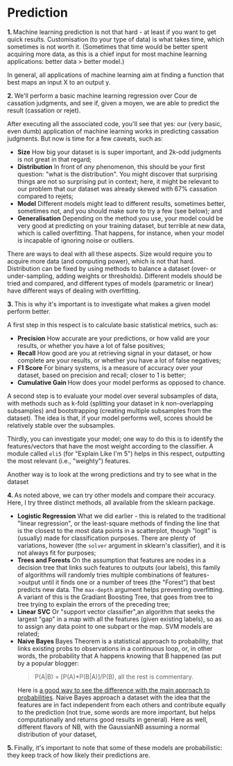 # Prediction

<b>1. </b> Machine learning prediction is not that hard - at least if you want to get quick results. Customisation 
(to your type of data) is what takes time, which sometimes is not worth it. (Sometimes that time would be better 
spent acquiring more data, as this is a chief input for most machine learning applications: better data > better model.)

In general, all applications of machine learning aim at finding a function that best maps an input X to an output y.

<b>2. </b>We'll perform a basic machine learning regression over Cour de cassation judgments, and see if, given a 
moyen, we are able to predict the result (cassation or rejet).

After executing all the associated code, you'll see that yes: our (very basic, even dumb) application of machine 
learning works in predicting cassation judgments. But now is time for a few caveats, such as:

<ul><li><b>Size</b> How big your dataset is is super important, and 2k-odd judgments is not great in that regard;</li>
<li><b>Distribution</b> In front of <i>any</i> phenomenon, this should be your first question: "what is the 
distribution". You might discover that surprising things are not so surprising put in context; here, it might be 
relevant to our problem that our dataset was already skewed with 67% cassation compared to rejets;</li>
<li><b>Model</b> Different models might lead to different results, sometimes better, sometimes not, and you should 
make sure to try a few (see below); and</li><li><b>Generalisation</b> Depending on the method you use, your model could be very 
good at predicting on your training dataset, but terrible at new data, which is called overfitting. That happens, 
for instance, when your model is incapable of ignoring noise or outliers.</li></ul>

There are ways to deal with all these aspects. Size would require you to acquire more data (and computing power), 
which is not that hard. Distribution can be fixed by using methods to balance a dataset (over- or under-sampling, 
adding weights or thresholds). Different models should be tried and compared, and different types of models 
(parametric or linear) have different ways of dealing with overfitting.

<b>3. </b>This is why it's important is to investigate what makes a given model perform better.

A first step in this respect is to calculate basic statistical metrics, such as:
<ul>
<li><b>Precision</b> How accurate are your predictions, or how valid are your results, or whether you have a lot 
of false positives;</li>
<li><b>Recall</b> How good are you at retrieving signal in your dataset, or how complete are your results, or whether you 
have a lot of false negatives;</li>
<li><b>F1 Score</b> For binary systems, is a measure of accuracy over your dataset, based on precision and recall; 
closer to 1 is better;</li>
<li><b>Cumulative Gain </b> How does your model performs as opposed to chance.  
</li></ul>

A second step is to evaluate your model over several subsamples of data, with methods such as k-fold (splitting your 
dataset in k non-overlapping subsamples) and bootstrapping (creating multiple subsamples from the dataset). The idea 
is that, if your model performs well, scores should be relatively stable over the subsamples.

Thirdly, you can investigate your model; one way to do this is to identify the features/vectors that have the most 
weight according to the classifier. A module called <code>eli5</code> (for "Explain Like I'm 5") helps in this 
respect, outputting the most relevant (i.e., "weighty") features.

Another way is to look at the wrong predictions and try to see what in the dataset 

<b>4. </b>As noted above, we can try other models and compare their accuracy. Here, I try three distinct methods, all 
available from the sklearn package.

<ul>
<li><b>Logistic Regression</b> What we did earlier - this is related to the traditional "linear regression", or the 
least-square methods of finding the line that is the closest to the most data points in a scatterplot, though 
"logit" is (usually) made for classification purposes. There are plenty of variations, however (the 
<code>solver</code> argument in sklearn's classifier), and it is not always fit for purposes;
</li>
<li><b>Trees and Forests</b> On the assumption that features are nodes in a decision tree that links such features 
to outputs (our labels), this family of algorithms will randomly tries multiple combinations of features->output 
until it finds one or a number of trees (the "Forest") that best predicts new data. The <code>max-depth</code> 
argument helps preventing overfitting. A variant of this is the Gradiant Boosting Tree, that goes from tree to tree 
trying to explain the errors of the preceding tree;</li>
<li><b>Linear SVC</b> Or "support vector classifier",an algorithm that seeks the largest "gap" in a map with all the 
features (given existing labels), so as to assign any data point to one subpart or the map. SVM models are related;</li>
<li><b>Naive Bayes </b> Bayes Theorem is a statistical approach to probability, that links existing probs to 
observations in a continuous loop, or, in other words, the probability that A happens knowing that B happened (as 
put by a popular blogger: <blockquote>P(A|B) = [P(A)*P(B|A)]/P(B), all the rest is commentary.</blockquote>  Here is <a 
href="https://xkcd.com/1132/">a good way to see the difference with the main approach to probabilities</a>. 
Naive Bayes approach a dataset with the idea that the features are in fact independent from each others and 
contribute equally to the prediction (not true, some words are more important, but helps computationally and returns 
good results in general).
Here as well, different flavors of NB, with the GaussianNB assuming a normal distribution of your dataset,
</li></ul>

<b>5. </b> Finally, it's important to note that some of these models are probabilistic: they keep track of how likely their predictions are.

